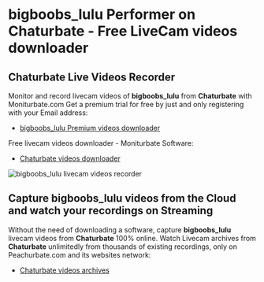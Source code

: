 # bigboobs_lulu Performer on Chaturbate - Free LiveCam videos downloader

## Chaturbate Live Videos Recorder

Monitor and record livecam videos of **bigboobs_lulu** from **Chaturbate** with Moniturbate.com
Get a premium trial for free by just and only registering with your Email address:
* [bigboobs_lulu Premium videos downloader](https://moniturbate.com/request-demo-licence-key.html)

Free livecam videos downloader - Moniturbate Software:
* [Chaturbate videos downloader](https://moniturbate.com/moniturbate-download-software.html)

![bigboobs_lulu livecam videos recorder](https://peachurnet.com/templates/moniturbate-software.png)


## Capture bigboobs_lulu videos from the Cloud and watch your recordings on Streaming

Without the need of downloading a software, capture **bigboobs_lulu** livecam videos from **Chaturbate** 100% online.
Watch Livecam archives from **Chaturbate** unlimitedly from thousands of existing recordings, only on Peachurbate.com and its websites network:
* [Chaturbate videos archives](https://peachurnet.com/)
